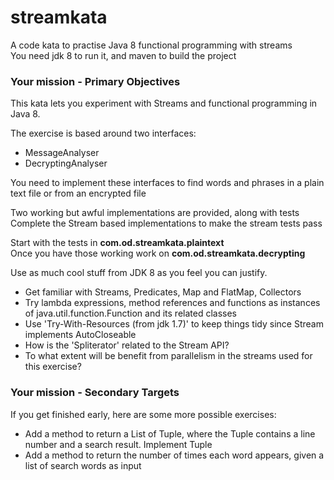# streamkata

A code kata to practise Java 8 functional programming with streams  
You need jdk 8 to run it, and maven to build the project

### Your mission - Primary Objectives ###

This kata lets you experiment with Streams and functional programming in Java 8.

The exercise is based around two interfaces:

* MessageAnalyser
* DecryptingAnalyser

You need to implement these interfaces to find words and phrases in a plain text file or from an encrypted file

Two working but awful implementations are provided, along with tests  
Complete the Stream based implementations to make the stream tests pass  

Start with the tests in **com.od.streamkata.plaintext**  
Once you have those working work on **com.od.streamkata.decrypting**

Use as much cool stuff from JDK 8 as you feel you can justify.

* Get familiar with Streams, Predicates, Map and FlatMap, Collectors
* Try lambda expressions, method references and functions as instances of java.util.function.Function and its related classes
* Use 'Try-With-Resources (from jdk 1.7)' to keep things tidy since Stream implements AutoCloseable
* How is the 'Spliterator' related to the Stream API?
* To what extent will be benefit from parallelism in the streams used for this exercise?

### Your mission - Secondary Targets ###

If you get finished early, here are some more possible exercises:

* Add a method to return a List of Tuple, where the Tuple contains a line number and a search result. Implement Tuple
* Add a method to return the number of times each word appears, given a list of search words as input










